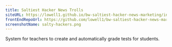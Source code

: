```yaml
---
title: Saltiest Hacker News Trolls
siteURL: https://lowell1.github.io/bw-saltiest-hacker-news-marketing/index.html
frontEndRepoUrl: https://github.com/lowell1/bw-saltiest-hacker-news-marketing
screenshotName: salty-hackers.png
---
```


System for teachers to create and automatically grade tests for students.
